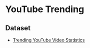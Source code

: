 # YouTube Trending

## Dataset

* [Trending YouTube Video Statistics](https://www.kaggle.com/datasets/datasnaek/youtube-new)